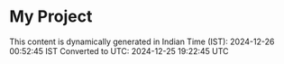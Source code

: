 # My Project

This content is dynamically generated in Indian Time (IST): 2024-12-26 00:52:45 IST
Converted to UTC: 2024-12-25 19:22:45 UTC
